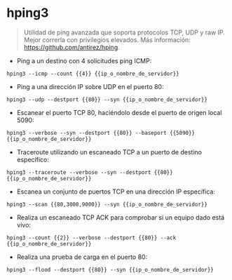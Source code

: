 # hping3

> Utilidad de ping avanzada que soporta protocolos TCP, UDP y raw IP.
> Mejor correrla con privilegios elevados.
> Más información: <https://github.com/antirez/hping>.

- Ping a un destino con 4 solicitudes ping ICMP:

`hping3 --icmp --count {{4}} {{ip_o_nombre_de_servidor}}`

- Ping a una dirección IP sobre UDP en el puerto 80:

`hping3 --udp --destport {{80}} --syn {{ip_o_nombre_de_servidor}}`

- Escanear el puerto TCP 80, haciéndolo desde el puerto de origen local 5090:

`hping3 --verbose --syn --destport {{80}} --baseport {{5090}} {{ip_o_nombre_de_servidor}}`

- Traceroute utilizando un escaneado TCP a un puerto de destino específico:

`hping3 --traceroute --verbose --syn --destport {{80}} {{ip_o_nombre_de_servidor}}`

- Escanea un conjunto de puertos TCP en una dirección IP específica:

`hping3 --scan {{80,3000,9000}} --syn {{ip_o_nombre_de_servidor}}`

- Realiza un escaneado TCP ACK para comprobar si un equipo dado está vivo:

`hping3 --count {{2}} --verbose --destport {{80}} --ack {{ip_o_nombre_de_servidor}}`

- Realiza una prueba de carga en el puerto 80:

`hping3 --flood --destport {{80}} --syn {{ip_o_nombre_de_servidor}}`
